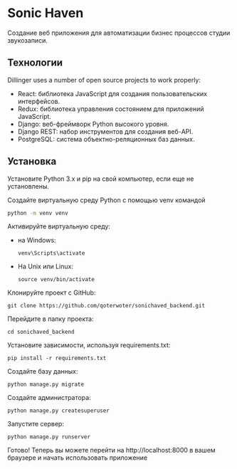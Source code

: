 # Sonic Haven
Создание веб приложения для автоматизации бизнес процессов студии звукозаписи.

## Технологии

Dillinger uses a number of open source projects to work properly:

- React: библиотека JavaScript для создания пользовательских интерфейсов.
- Redux: библиотека управления состоянием для приложений JavaScript.
- Django: веб-фреймворк Python высокого уровня.
- Django REST: набор инструментов для создания веб-API.
- PostgreSQL: система объектно-реляционных баз данных.

## Установка
Установите Python 3.x и pip на свой компьютер, если еще не установлены.

Создайте виртуальную среду Python с помощью venv командой
```sh
python -m venv venv
```
Активируйте виртуальную среду:
- на Windows: 
    ```
    venv\Scripts\activate
    ```
- На Unix или Linux:
    ```
    source venv/bin/activate
    ```
Клонируйте проект с GitHub:
```
git clone https://github.com/qoterwoter/sonichaved_backend.git
```
Перейдите в папку проекта:
```
cd sonichaved_backend
```
Установите зависимости, используя requirements.txt:
```
pip install -r requirements.txt 
```
Создайте базу данных:
```
python manage.py migrate
```
Создайте администратора:
```
python manage.py createsuperuser
```
Запустите сервер:
```
python manage.py runserver
```
Готово! Теперь вы можете перейти на http://localhost:8000 в вашем браузере и начать использовать приложение

[//]: # (These are reference links used in the body of this note and get stripped out when the markdown processor does its job. There is no need to format nicely because it shouldn't be seen. Thanks SO - http://stackoverflow.com/questions/4823468/store-comments-in-markdown-syntax)

   [dill]: <https://github.com/joemccann/dillinger>
   [git-repo-url]: <https://github.com/joemccann/dillinger.git>
   [john gruber]: <http://daringfireball.net>
   [df1]: <http://daringfireball.net/projects/markdown/>
   [markdown-it]: <https://github.com/markdown-it/markdown-it>
   [Ace Editor]: <http://ace.ajax.org>
   [node.js]: <http://nodejs.org>
   [Twitter Bootstrap]: <http://twitter.github.com/bootstrap/>
   [jQuery]: <http://jquery.com>
   [@tjholowaychuk]: <http://twitter.com/tjholowaychuk>
   [express]: <http://expressjs.com>
   [AngularJS]: <http://angularjs.org>
   [Gulp]: <http://gulpjs.com>

   [PlDb]: <https://github.com/joemccann/dillinger/tree/master/plugins/dropbox/README.md>
   [PlGh]: <https://github.com/joemccann/dillinger/tree/master/plugins/github/README.md>
   [PlGd]: <https://github.com/joemccann/dillinger/tree/master/plugins/googledrive/README.md>
   [PlOd]: <https://github.com/joemccann/dillinger/tree/master/plugins/onedrive/README.md>
   [PlMe]: <https://github.com/joemccann/dillinger/tree/master/plugins/medium/README.md>
   [PlGa]: <https://github.com/RahulHP/dillinger/blob/master/plugins/googleanalytics/README.md>
